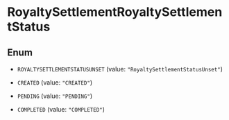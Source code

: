 
# RoyaltySettlementRoyaltySettlementStatus

## Enum


* `ROYALTYSETTLEMENTSTATUSUNSET` (value: `"RoyaltySettlementStatusUnset"`)

* `CREATED` (value: `"CREATED"`)

* `PENDING` (value: `"PENDING"`)

* `COMPLETED` (value: `"COMPLETED"`)



